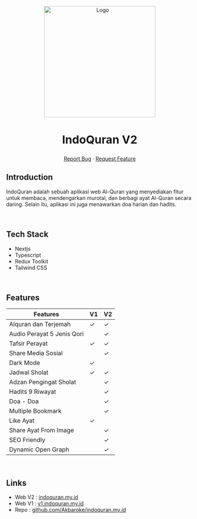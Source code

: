 <div align="center">
  <a href="https://www.indoquran.my.id">
    <img src="./public/favicon.ico" alt="Logo" width="300">
  </a>
  <h2 style="font-size:30px;" align="center"><strong>IndoQuran V2</strong></h2>
  <p align="center">
    <a href="https://github.com/Akbaroke/indoquran.my.id/issues">Report Bug</a>
    ·
    <a href="https://github.com/Akbaroke/indoquran.my.id/issues">Request Feature</a>
  </p>

</div>

## Introduction

IndoQuran adalah sebuah aplikasi web Al-Quran yang menyediakan fitur untuk membaca, mendengarkan murotal, dan berbagi ayat Al-Quran secara daring. Selain itu, aplikasi ini juga menawarkan doa harian dan hadits.

<br/>

## Tech Stack

- Nextjs
- Typescript
- Redux Toolkit
- Tailwind CSS

<br/>

## Features

| Features  | V1 | V2     |
| --------- | ---- | -------- |
| Alquran dan Terjemah  | ✓   | ✓ |
| Audio Perayat 5 Jenis Qori |    | ✓ |
| Tafsir Perayat | ✓   | ✓ |
| Share Media Sosial |    | ✓ |
| Dark Mode | ✓   |  |
| Jadwal Sholat | ✓   | ✓ |
| Adzan Pengingat Sholat |    | ✓ |
| Hadits 9 Riwayat |    | ✓ |
| Doa - Doa |    | ✓ |
| Multiple Bookmark |    | ✓ |
| Like Ayat | ✓   |  |
| Share Ayat From Image |    | ✓ |
| SEO Friendly |    | ✓ |
| Dynamic Open Graph  |    | ✓ |

<br/>

## Links

- Web V2 : [indoquran.my.id](https://indoquran.my.id)
- Web V1 : [v1.indoquran.my.id](https://v1.indoquran.my.id)
- Repo : [github.com/Akbaroke/indoquran.my.id](https://github.com/Akbaroke/indoquran.my.id)
